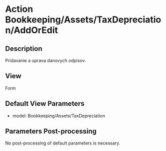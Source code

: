 # Action Bookkeeping/Assets/TaxDepreciation/AddOrEdit

## Description

Pridavanie a uprava danovych odpisov.

## View

Form

## Default View Parameters

* model: Bookkeeping/Assets/TaxDepreciation

## Parameters Post-processing

No post-processing of default parameters is necessary.
